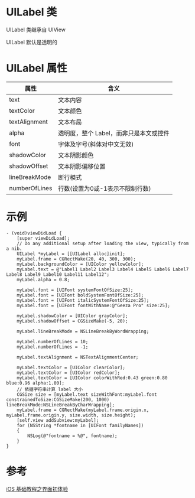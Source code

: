 # UILabel 类

UILabel 类继承自 UIView

UILabel 默认是透明的

# UILabel 属性

| 属性 | 含义 |
| - | - |
| text | 文本内容 |
| textColor | 文本颜色 |
| textAlignment | 文本布局 |
| alpha | 透明度，整个 Label，而非只是本文或控件 |
| font | 字体及字号(斜体对中文无效) |
| shadowColor | 文本阴影颜色 |
| shadowOffset | 文本阴影偏移位置 |
| lineBreakMode | 断行模式 |
| numberOfLines | 行数(设置为0或-1表示不限制行数) |

# 示例

```
- (void)viewDidLoad {
    [super viewDidLoad];
    // Do any additional setup after loading the view, typically from a nib.
    UILabel *myLabel = [[UILabel alloc]init];
    myLabel.frame = CGRectMake(20, 40, 300, 300);
    myLabel.backgroundColor = [UIColor yellowColor];
    myLabel.text = @"Label1 Label2 Label3 Label4 Label5 Label6 Label7 Label8 Label9 Label10 Label11 Label12";
    myLabel.alpha = 0.8;
    
    myLabel.font = [UIFont systemFontOfSize:25];
    myLabel.font = [UIFont boldSystemFontOfSize:25];
    myLabel.font = [UIFont italicSystemFontOfSize:25];
    myLabel.font = [UIFont fontWithName:@"Geeza Pro" size:25];
    
    myLabel.shadowColor = [UIColor grayColor];
    myLabel.shadowOffset = CGSizeMake(-5, 20);
    
    myLabel.lineBreakMode = NSLineBreakByWordWrapping;
    
    myLabel.numberOfLines = 10;
    myLabel.numberOfLines = -1;
    
    myLabel.textAlignment = NSTextAlignmentCenter;
    
    myLabel.textColor = [UIColor clearColor];
    myLabel.textColor = [UIColor redColor];
    myLabel.textColor = [UIColor colorWithRed:0.43 green:0.80 blue:0.96 alpha:1.00];
    // 依据字符串计算 label 大小
    CGSize size = [myLabel.text sizeWithFont:myLabel.font constrainedToSize:CGSizeMake(200, 1000) lineBreakMode:NSLineBreakByCharWrapping];
    myLabel.frame = CGRectMake(myLabel.frame.origin.x, myLabel.frame.origin.y, size.width, size.height);
    [self.view addSubview:myLabel];
    for (NSString *fontname in [UIFont familyNames])
    {
        NSLog(@"fontname = %@", fontname);
    }
}
```

# 参考

[iOS 基础教程之界面初体验](http://www.imooc.com/learn/486)
